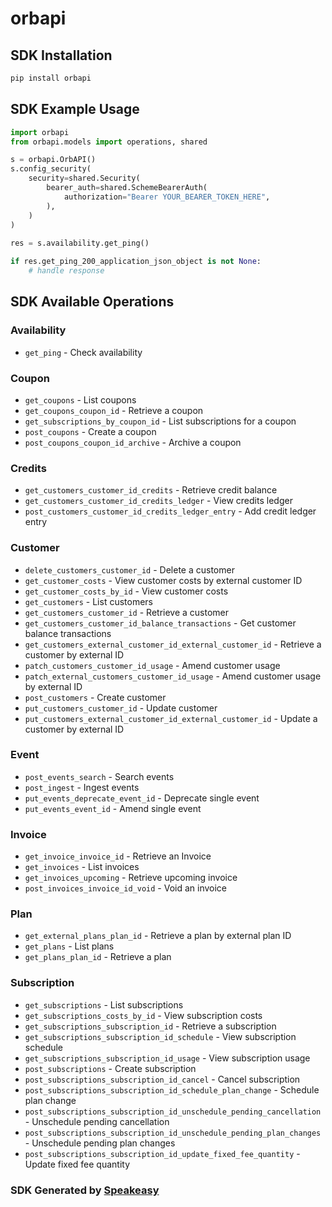 # orbapi

<!-- Start SDK Installation -->
## SDK Installation

```bash
pip install orbapi
```
<!-- End SDK Installation -->

## SDK Example Usage
<!-- Start SDK Example Usage -->
```python
import orbapi
from orbapi.models import operations, shared

s = orbapi.OrbAPI()
s.config_security(
    security=shared.Security(
        bearer_auth=shared.SchemeBearerAuth(
            authorization="Bearer YOUR_BEARER_TOKEN_HERE",
        ),
    )
)
    
res = s.availability.get_ping()

if res.get_ping_200_application_json_object is not None:
    # handle response
```
<!-- End SDK Example Usage -->

<!-- Start SDK Available Operations -->
## SDK Available Operations

### Availability

* `get_ping` - Check availability

### Coupon

* `get_coupons` - List coupons
* `get_coupons_coupon_id` - Retrieve a coupon
* `get_subscriptions_by_coupon_id` - List subscriptions for a coupon
* `post_coupons` - Create a coupon
* `post_coupons_coupon_id_archive` - Archive a coupon

### Credits

* `get_customers_customer_id_credits` - Retrieve credit balance
* `get_customers_customer_id_credits_ledger` - View credits ledger
* `post_customers_customer_id_credits_ledger_entry` - Add credit ledger entry

### Customer

* `delete_customers_customer_id` - Delete a customer
* `get_customer_costs` - View customer costs by external customer ID
* `get_customer_costs_by_id` - View customer costs
* `get_customers` - List customers
* `get_customers_customer_id` - Retrieve a customer
* `get_customers_customer_id_balance_transactions` - Get customer balance transactions
* `get_customers_external_customer_id_external_customer_id` - Retrieve a customer by external ID
* `patch_customers_customer_id_usage` - Amend customer usage
* `patch_external_customers_customer_id_usage` - Amend customer usage by external ID
* `post_customers` - Create customer
* `put_customers_customer_id` - Update customer
* `put_customers_external_customer_id_external_customer_id` - Update a customer by external ID

### Event

* `post_events_search` - Search events
* `post_ingest` - Ingest events
* `put_events_deprecate_event_id` - Deprecate single event
* `put_events_event_id` - Amend single event

### Invoice

* `get_invoice_invoice_id` - Retrieve an Invoice
* `get_invoices` - List invoices
* `get_invoices_upcoming` - Retrieve upcoming invoice
* `post_invoices_invoice_id_void` - Void an invoice

### Plan

* `get_external_plans_plan_id` - Retrieve a plan by external plan ID
* `get_plans` - List plans
* `get_plans_plan_id` - Retrieve a plan

### Subscription

* `get_subscriptions` - List subscriptions
* `get_subscriptions_costs_by_id` - View subscription costs
* `get_subscriptions_subscription_id` - Retrieve a subscription
* `get_subscriptions_subscription_id_schedule` - View subscription schedule
* `get_subscriptions_subscription_id_usage` - View subscription usage
* `post_subscriptions` - Create subscription
* `post_subscriptions_subscription_id_cancel` - Cancel subscription
* `post_subscriptions_subscription_id_schedule_plan_change` - Schedule plan change
* `post_subscriptions_subscription_id_unschedule_pending_cancellation` - Unschedule pending cancellation
* `post_subscriptions_subscription_id_unschedule_pending_plan_changes` - Unschedule pending plan changes
* `post_subscriptions_subscription_id_update_fixed_fee_quantity` - Update fixed fee quantity

<!-- End SDK Available Operations -->

### SDK Generated by [Speakeasy](https://docs.speakeasyapi.dev/docs/using-speakeasy/client-sdks)
